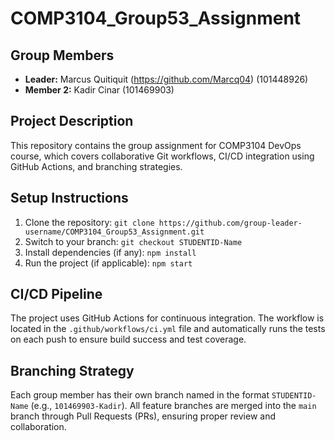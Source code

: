 # COMP3104_Group53_Assignment

## Group Members
- **Leader:** Marcus Quitiquit (https://github.com/Marcq04) (101448926)
- **Member 2:** Kadir Cinar (101469903)

## Project Description
This repository contains the group assignment for COMP3104 DevOps course, which covers collaborative Git workflows, CI/CD integration using GitHub Actions, and branching strategies.

## Setup Instructions
1. Clone the repository: `git clone https://github.com/group-leader-username/COMP3104_Group53_Assignment.git`
2. Switch to your branch: `git checkout STUDENTID-Name`
3. Install dependencies (if any): `npm install`
4. Run the project (if applicable): `npm start`

## CI/CD Pipeline
The project uses GitHub Actions for continuous integration. The workflow is located in the `.github/workflows/ci.yml` file and automatically runs the tests on each push to ensure build success and test coverage.

## Branching Strategy
Each group member has their own branch named in the format `STUDENTID-Name` (e.g., `101469903-Kadir`). All feature branches are merged into the `main` branch through Pull Requests (PRs), ensuring proper review and collaboration.
